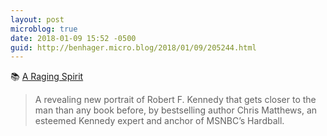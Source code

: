 ```yaml
---
layout: post
microblog: true
date: 2018-01-09 15:52 -0500
guid: http://benhager.micro.blog/2018/01/09/205244.html
---
```

📚 [A Raging Spirit](http://www.simonandschuster.com/books/Bobby-Kennedy/Chris-Matthews/9781501111860)

> A revealing new portrait of Robert F. Kennedy that gets closer to the man than any book before, by bestselling author Chris Matthews, an esteemed Kennedy expert and anchor of MSNBC’s Hardball.
